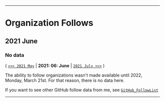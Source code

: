 
***

# Organization Follows

## 2021 June

### No data

( [`<<< 2021 May`](/Follows/2021/05_May/) | **2021: 06: June** | [`2021 July >>>`](/Follows/2021/07_July/) )

The ability to follow organizations wasn't made available until 2022, Monday, March 21st. For that reason, there is no data here.

If you want to see other GitHub follow data from me, see [`GitHub_FollowList`](https://github.com/seanpm2001/GitHub_FollowList/)

***
